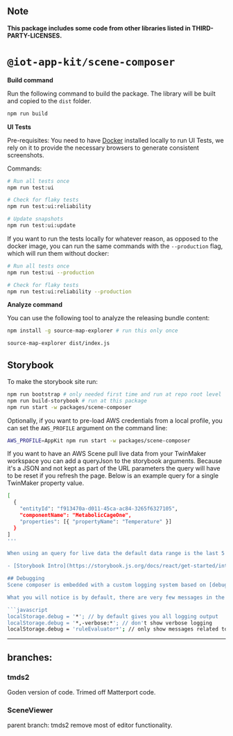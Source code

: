 ## Note

**This package includes some code from other libraries listed in THIRD-PARTY-LICENSES.**

# `@iot-app-kit/scene-composer`

**Build command**

Run the following command to build the package.
The library will be built and copied to the `dist` folder.

```bash
npm run build
```

**UI Tests**

Pre-requisites: You need to have [Docker](https://docs.docker.com/get-docker/) installed locally to run UI Tests, we rely on it to provide the necessary browsers to generate consistent screenshots.

Commands:

```bash
# Run all tests once
npm run test:ui

# Check for flaky tests
npm run test:ui:reliability

# Update snapshots
npm run test:ui:update
```

If you want to run the tests locally for whatever reason, as opposed to the docker image, you can run
the same commands with the `--production` flag, which will run them without docker:

```bash
# Run all tests once
npm run test:ui --production

# Check for flaky tests
npm run test:ui:reliability --production
```

**Analyze command**

You can use the following tool to analyze the releasing bundle content:

```bash
npm install -g source-map-explorer # run this only once

source-map-explorer dist/index.js
```

## Storybook

To make the storybook site run:

```bash
npm run bootstrap # only needed first time and run at repo root level
npm run build-storybook # run at this package
npm run start -w packages/scene-composer
```

Optionally, if you want to pre-load AWS credentials from a local profile, you can set the `AWS_PROFILE` argument on the command line:

```bash
AWS_PROFILE=AppKit npm run start -w packages/scene-composer
```

If you want to have an AWS Scene pull live data from your TwinMaker workspace you can add a queryJson to the storybook arguments.  Because it's a JSON and not kept as part of the URL parameters the query will have to be reset if you refresh the page.  Below is an example query for a single TwinMaker property value.

```bash
[
  {
    "entityId": "f913470a-d011-45ca-ac84-3265f6327105",
    "componentName": "MetabolicCageOne",
    "properties": [{ "propertyName": "Temperature" }]
  }
]
'''

When using an query for live data the default data range is the last 5 minutes.  You can change this by setting the viewportDurationSecs fields to a custom value.  The field expects a number in seconds.  It does not currently support setting a fixed start and end date range for a viewport so  it work best when you have a way to regularly inject live sample date.

- [Storybook Intro](https://storybook.js.org/docs/react/get-started/introduction)

## Debugging
Scene composer is embedded with a custom logging system based on [debugjs](https://www.npmjs.com/package/debug). With this being a complex component with lots of potential things going on, this system allows you to filter logs based on more specific attributes, and ultimately reduces noise.

What you will notice is by default, there are very few messages in the browser console, this is because they are hidden by default from the end user, so you need to enable them in local storage. To do this, run this command in your browser console:

```javascript
localStorage.debug = '*'; // by default gives you all logging output
localStorage.debug = '*,-verbose:*'; // don't show verbose logging
localStorage.debug = 'ruleEvaluator*'; // only show messages related to the ruleEvaluator component
```


----
## branches:

### tmds2
Goden version of code. 
Trimed off Matterport code. 

### SceneViewer 
parent branch: tmds2
remove most of editor functionality.
